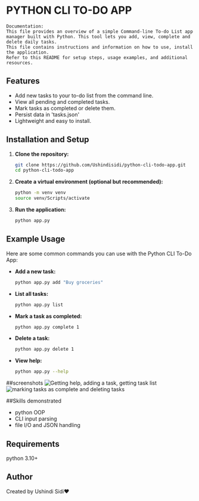 # PYTHON CLI TO-DO APP
    Documentation:
    This file provides an overview of a simple Command-line To-do List app manager built with Python. This tool lets you add, view, complete and delete daily tasks.
    This file contains instructions and information on how to use, install the application.
    Refer to this README for setup steps, usage examples, and additional resources.

## Features

- Add new tasks to your to-do list from the command line.
- View all pending and completed tasks.
- Mark tasks as completed or delete them.
- Persist data in 'tasks.json'
- Lightweight and easy to install.
## Installation and Setup

1. **Clone the repository:**
    ```bash
    git clone https://github.com/Ushindisidi/python-cli-todo-app.git
    cd python-cli-todo-app
    ```

2. **Create a virtual environment (optional but recommended):**
    ```bash
    python -m venv venv
    source venv/Scripts/activate 
    ```

4. **Run the application:**
    ```bash
    python app.py
    ```
## Example Usage
Here are some common commands you can use with the Python CLI To-Do App:

- **Add a new task:**
    ```bash
    python app.py add "Buy groceries"
    ```

- **List all tasks:**
    ```bash
    python app.py list
    ```

- **Mark a task as completed:**
    ```bash
    python app.py complete 1
    ```

- **Delete a task:**
    ```bash
    python app.py delete 1
    ```
- **View help:**
    ```bash
    python app.py --help
    ```

##screenshots
![Getting help, adding a task, getting task list](image.png)
![marking tasks as complete and deleting tasks ](image-1.png)

##Skills demonstrated
- python OOP
- CLI input parsing
- file I/O and JSON handling
## Requirements
python 3.10+
## Author
Created by Ushindi Sidi❤